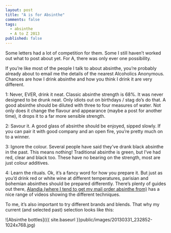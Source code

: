 ```yaml
---
layout: post
title: "A is for Absinthe"
comments: false
tags:
  - absinthe
  - A to Z 2013
published: false
---
```


Some letters had a lot of competition for them. Some I still haven’t worked out what to post about yet. For A, there was only ever one possibility.

If you’re like most of the people I talk to about absinthe, you’re probably already about to email me the details of the nearest Alcoholics Anonymous. Chances are how I drink absinthe and how you think I drink it are very different.

1: Never, EVER, drink it neat. Classic absinthe strength is 68%. It was never designed to be drunk neat. Only idiots out on birthdays / stag do’s do that. A good absinthe should be diluted with three to four measures of water. Not only does it change the flavour and appearance (maybe a post for another time), it drops it to a far more sensible strength.

2: Savour it. A good glass of absinthe should be enjoyed, sipped slowly. If you can pair it with good company and an open fire, you’re pretty much on to a winner.

3: Ignore the colour. Several people have said they’ve drank black absinthe in the past. This means nothing! Traditional absinthe is green, but I’ve had red, clear and black too. These have no bearing on the strength, most are just colour additives.

4: Learn the rituals. Ok, it’s a fancy word for how you prepare it. But just as you’d drink red or white wine at different temperatures, parisian and bohemian absinthes should be prepared differently. There’s plenty of guides out there, [Alandia (where I tend to get my mail order absinthe from)](http://www.alandia.de/) has a nice range of videos showing the different techniques.

To me, it’s also important to try different brands and blends. That why my current (and selected past) selection looks like this:

![Absinthe bottles]({{ site.baseurl }}public/images/20130331_232852-1024x768.jpg)
